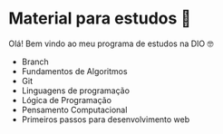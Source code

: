 # Material para estudos 📓

Olá! Bem vindo ao meu programa de estudos na DIO 🤓

- Branch
- Fundamentos de Algoritmos 
- Git
- Linguagens de programação
- Lógica de Programação
- Pensamento Computacional
- Primeiros passos para desenvolvimento web
